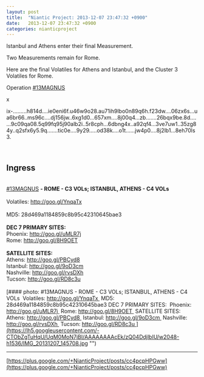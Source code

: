 ```yaml
---
layout: post
title:  "Niantic Project: 2013-12-07 23:47:32 +0900"
date:   2013-12-07 23:47:32 +0900
categories: nianticproject
---
```

Istanbul and Athens enter their final Measurement.

Two Measurements remain for Rome.

Here are the final Volatiles for Athens and Istanbul, and the Cluster 3 Volatiles for Rome.

Operation  [#13MAGNUS](https://plus.google.com/s/%2313MAGNUS "")  

x

ix-.........h814d....ie0eni6f.u46w9o28.au71ih9lbo0n89q6h.f23dw....06zx6s...ua6br66..ms96c....dj156jw..6xg1d0...657xm....8j00q4...zb.......26bqx9be.8d.......9c09qa08.5q99fq95j90alb2i..5r8cph...6dbng4x..a92qf4...3ve7uw1..35zg84y..q2sfx6y5.9q.......tic0e....9y29.....od38k....o1t......jw4p0....8j2lb1...8eh70ls3.<div class="shared"><br /><h2>Ingress</h2><br /><a rel="nofollow" class="ot-hashtag" href="https://plus.google.com/s/%2313MAGNUS">#13MAGNUS</a> <b>- ROME - C3 VOLs; ISTANBUL, ATHENS - C4 VOLs</b> <br /><br />Volatiles: <a href="http://goo.gl/YnqaTx" class="ot-anchor">http://goo.gl/YnqaTx</a> <br /><br />MD5: 28d469a1184859c8b95c42310645bae3 <br /><br /><b>DEC 7 PRIMARY SITES:</b> <br />Phoenix: <a href="http://goo.gl/uMLR7j" class="ot-anchor">http://goo.gl/uMLR7j</a> <br />Rome: <a href="http://goo.gl/8H9OET" class="ot-anchor">http://goo.gl/8H9OET</a> <br /><br /><b>SATELLITE SITES:</b> <br />Athens: <a href="http://goo.gl/PBCyd8" class="ot-anchor">http://goo.gl/PBCyd8</a> <br />Istanbul: <a href="http://goo.gl/9oD3cm" class="ot-anchor">http://goo.gl/9oD3cm</a> <br />Nashville: <a href="http://goo.gl/rvsDXh" class="ot-anchor">http://goo.gl/rvsDXh</a> <br />Tucson: <a href="http://goo.gl/RD8c3u" class="ot-anchor">http://goo.gl/RD8c3u</a> <br /><br /></div>
[#### photo: #13MAGNUS - ROME - C3 VOLs; ISTANBUL, ATHENS - C4 VOLs 
Volatiles: http://goo.gl/YnqaTx 
MD5: 28d469a1184859c8b95c42310645bae3
DEC 7 PRIMARY SITES: 
Phoenix: http://goo.gl/uMLR7j 
Rome: http://goo.gl/8H9OET 
SATELLITE SITES: 
Athens: http://goo.gl/PBCyd8 
Istanbul: http://goo.gl/9oD3cm 
Nashville: http://goo.gl/rvsDXh 
Tucson: http://goo.gl/RD8c3u ](https://lh5.googleusercontent.com/-CTObZgTuHqU/UqM0MoN7jBI/AAAAAAAAcEk/zQ04DdjlbIU/w2048-h1536/IMG_20131207_145708.jpg "")
- - -
[https://plus.google.com/+NianticProject/posts/cc4pcpHPGww](https://plus.google.com/+NianticProject/posts/cc4pcpHPGww)
